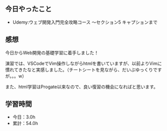 ## 今日やったこと
 - Udemy:ウェブ開発入門完全攻略コース 〜セクション5 キャプションまで

## 感想
今日からWeb開発の基礎学習に着手しました！

演習では、VSCodeでVim操作しながらhtmlを書いていますが、以前よりVimに慣れてきたなと実感しました。（チートシートを見ながら、だいぶゆっくりですが。。。w）

また、html学習はProgate以来なので、良い復習の機会になればと思います。

## 学習時間
- 今日：3.0h
- 累計：54.0h
